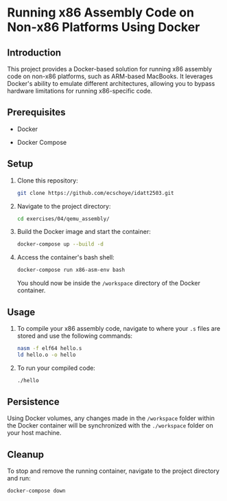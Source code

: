 # Running x86 Assembly Code on Non-x86 Platforms Using Docker

## Introduction

This project provides a Docker-based solution for running x86 assembly code on non-x86 platforms, such as ARM-based MacBooks. It leverages Docker's ability to emulate different architectures, allowing you to bypass hardware limitations for running x86-specific code.

## Prerequisites

- Docker
  
- Docker Compose

## Setup

1. Clone this repository:

    ```bash
    git clone https://github.com/ecschoye/idatt2503.git
    ```

2. Navigate to the project directory:

    ```bash
    cd exercises/04/qemu_assembly/
    ```

3. Build the Docker image and start the container:

    ```bash
    docker-compose up --build -d
    ```

4. Access the container's bash shell:

    ```bash
    docker-compose run x86-asm-env bash
    ```

    You should now be inside the `/workspace` directory of the Docker container.

## Usage

1. To compile your x86 assembly code, navigate to where your `.s` files are stored and use the following commands:

    ```bash
    nasm -f elf64 hello.s
    ld hello.o -o hello
    ```

2. To run your compiled code:

    ```bash
    ./hello
    ```

## Persistence

Using Docker volumes, any changes made in the `/workspace` folder within the Docker container will be synchronized with the `./workspace` folder on your host machine.

## Cleanup

To stop and remove the running container, navigate to the project directory and run:

```bash
docker-compose down
```

